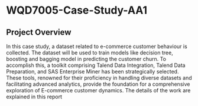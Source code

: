# WQD7005-Case-Study-AA1

## Project Overview
In this case study, a dataset related to e-commerce customer behaviour is collected. The dataset 
will be used to train models like decision tree, boosting and bagging model in predicting the 
customer churn. To accomplish this, a toolkit comprising Talend Data Integration, Talend Data 
Preparation, and SAS Enterprise Miner has been strategically selected. These tools, renowned 
for their proficiency in handling diverse datasets and facilitating advanced analytics, provide 
the foundation for a comprehensive exploration of E-commerce customer dynamics. The
details of the work are explained in this report
